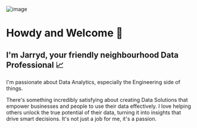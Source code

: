 ![image](https://github.com/jarrydgoss/jarrydgoss/assets/83253712/55c6b883-641a-4bea-883e-b5dcb1d9f2e7)


# Howdy and Welcome 👋 

## I'm Jarryd, your friendly neighbourhood Data Professional 📈 

I'm passionate about Data Analytics, especially the Engineering side of things.

There's something incredibly satisfying about creating Data Solutions that empower businesses and people to use their data effectively. I love helping others unlock the true potential of their data, turning it into insights that drive smart decisions. It's not just a job for me, it's a passion.

